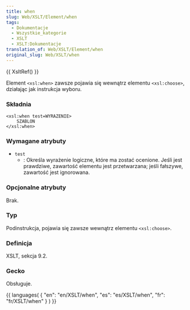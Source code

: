 ```yaml
---
title: when
slug: Web/XSLT/Element/when
tags:
  - Dokumentacje
  - Wszystkie_kategorie
  - XSLT
  - XSLT:Dokumentacje
translation_of: Web/XSLT/Element/when
original_slug: Web/XSLT/when
---
```

{{ XsltRef() }}

Element `<xsl:when>` zawsze pojawia się wewnątrz elementu `<xsl:choose>`, działając jak instrukcja wyboru.

### Składnia

    <xsl:when test=WYRAZENIE>
    	SZABLON
    </xsl:when>

### Wymagane atrybuty

- `test`
  - : Określa wyrażenie logiczne, które ma zostać ocenione. Jeśli jest prawdziwe, zawartość elementu jest przetwarzana; jeśli fałszywe, zawartość jest ignorowana.

### Opcjonalne atrybuty

Brak.

### Typ

Podinstrukcja, pojawia się zawsze wewnątrz elementu `<xsl:choose>`.

### Definicja

XSLT, sekcja 9.2.

### Gecko

Obsługuje.

{{ languages( { "en": "en/XSLT/when", "es": "es/XSLT/when", "fr": "fr/XSLT/when" } ) }}
